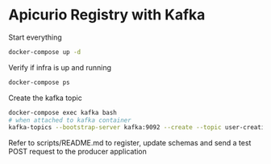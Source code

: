 # Apicurio Registry with Kafka

Start everything
```sh
docker-compose up -d
```

Verify if infra is up and running
```sh
docker-compose ps
```

Create the kafka topic
```sh
docker-compose exec kafka bash
# when attached to kafka container
kafka-topics --bootstrap-server kafka:9092 --create --topic user-creation --partitions 1 --if-not-exists
```

Refer to scripts/README.md to register, update schemas and send a test POST request
to the producer application

